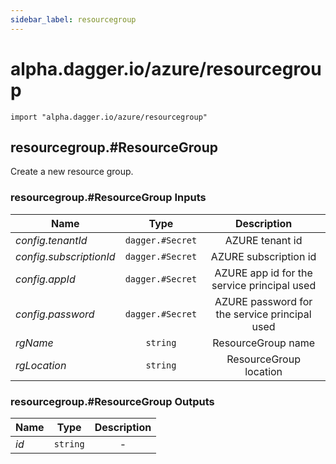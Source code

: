 ```yaml
---
sidebar_label: resourcegroup
---
```


# alpha.dagger.io/azure/resourcegroup

```cue
import "alpha.dagger.io/azure/resourcegroup"
```

## resourcegroup.#ResourceGroup

Create a new resource group.

### resourcegroup.#ResourceGroup Inputs

| Name                      | Type                | Description                                     |
| -------------             |:-------------:      |:-------------:                                  |
|*config.tenantId*          | `dagger.#Secret`    |AZURE tenant id                                  |
|*config.subscriptionId*    | `dagger.#Secret`    |AZURE subscription id                            |
|*config.appId*             | `dagger.#Secret`    |AZURE app id for the service principal used      |
|*config.password*          | `dagger.#Secret`    |AZURE password for the service principal used    |
|*rgName*                   | `string`            |ResourceGroup name                               |
|*rgLocation*               | `string`            |ResourceGroup location                           |

### resourcegroup.#ResourceGroup Outputs

| Name             | Type              | Description        |
| -------------    |:-------------:    |:-------------:     |
|*id*              | `string`          |-                   |
